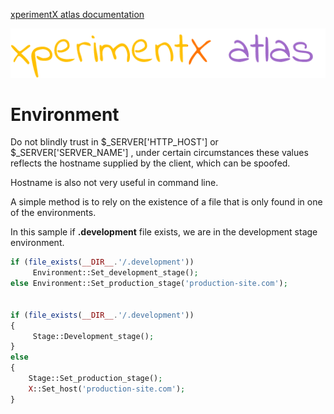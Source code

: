 [xperimentX atlas documentation](README.md) 

![xperimentx atlas](images/atlas.png) 


# Environment


Do not blindly trust in $_SERVER['HTTP_HOST'] or $_SERVER['SERVER_NAME'] ,
under certain circumstances these values reflects the hostname supplied by the client,
which can be spoofed. 
 
Hostname is also not very useful in command line.

A simple method is to rely on the existence of a file that is only found in one of the environments.

In this sample if **.development** file exists, we are in the development stage environment.

```php 
if (file_exists(__DIR__.'/.development'))
     Environment::Set_development_stage();
else Environment::Set_production_stage('production-site.com');


if (file_exists(__DIR__.'/.development'))
{
     Stage::Development_stage();
}
else 
{
    Stage::Set_production_stage();
    X::Set_host('production-site.com');
}



```




